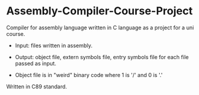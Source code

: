 # Assembly-Compiler-Course-Project

Compiler for assembly language written in C language as a project for a uni course.

- Input: files written in assembly.

- Output: object file, extern symbols file, entry symbols file for each file passed as input.

- Object file is in "weird" binary code where 1 is '/' and 0 is '.'

Written in C89 standard.
